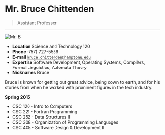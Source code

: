 # Mr. Bruce Chittenden

> Assistant Professor

---

![Mr. B](http://img.hamptonu.edu/profile/chittenden_bruce.jpg)

- **Location** Science and Technology 120
- **Phone** (757) 727-5556
- **E-mail** [`bruce.chittenden@hamptonu.edu`](mailto:bruce.chittenden@hamptonu.edu)
- **Expertise** Software Development, Operating Systems, Compilers, Formal Linguistics, Automata Theory
- **Nicknames** Bruce

Bruce is known for getting out great advice, being down to earth, and for his stories from when he worked with prominent figures in the tech industry.

**Spring 2015**

- CSC 120 - Intro to Computers
- CSC 221 - Fortran Programming
- CSC 252 - Data Structures II
- CSC 308 - Organization of Programming Languages
- CSC 405 - Software Design & Development II

